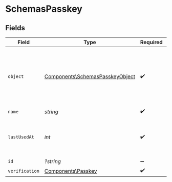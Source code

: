 # SchemasPasskey


## Fields

| Field                                                                                  | Type                                                                                   | Required                                                                               | Description                                                                            |
| -------------------------------------------------------------------------------------- | -------------------------------------------------------------------------------------- | -------------------------------------------------------------------------------------- | -------------------------------------------------------------------------------------- |
| `object`                                                                               | [Components\SchemasPasskeyObject](../../Models/Components/SchemasPasskeyObject.md)     | :heavy_check_mark:                                                                     | String representing the object's type. Objects of the same type share the same value.<br/> |
| `name`                                                                                 | *string*                                                                               | :heavy_check_mark:                                                                     | N/A                                                                                    |
| `lastUsedAt`                                                                           | *int*                                                                                  | :heavy_check_mark:                                                                     | Unix timestamp of when the passkey was last used.<br/>                                 |
| `id`                                                                                   | *?string*                                                                              | :heavy_minus_sign:                                                                     | N/A                                                                                    |
| `verification`                                                                         | [Components\Passkey](../../Models/Components/SchemasPasskeyVerification.md)            | :heavy_check_mark:                                                                     | N/A                                                                                    |